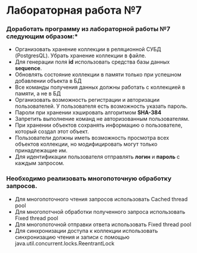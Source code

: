 # Лабораторная работа №7

### Доработать программу из лабораторной работы №7 следующим образом:*

- Организовать хранение коллекции в реляционной СУБД (PostgresQL). Убрать хранение коллекции в файле.
- Для генерации поля **id** использовать средства базы данных **sequence**.
- Обновлять состояние коллекции в памяти только при успешном добавлении объекта в БД
- Все команды получения данных должны работать с коллекцией в памяти, а не в БД
- Организовать возможность регистрации и авторизации пользователей. У пользователя есть возможность указать пароль.
- Пароли при хранении хэшировать алгоритмом **SHA-384**
- Запретить выполнение команд не авторизованным пользователям.
- При хранении объектов сохранять информацию о пользователе, который создал этот объект.
- Пользователи должны иметь возможность просмотра всех объектов коллекции, но модифицировать могут только принадлежащие им.
- Для идентификации пользователя отправлять **логин** и **пароль** с каждым запросом.
### Необходимо реализовать многопоточную обработку запросов.

- Для многопоточного чтения запросов использовать Cached thread pool
- Для многопотчной обработки полученного запроса использовать Fixed thread pool
- Для многопоточной отправки ответа использовать Fixed thread pool
- Для синхронизации доступа к коллекции использовать синхронизацию чтения и записи с помощью java.util.concurrent.locks.ReentrantLock
